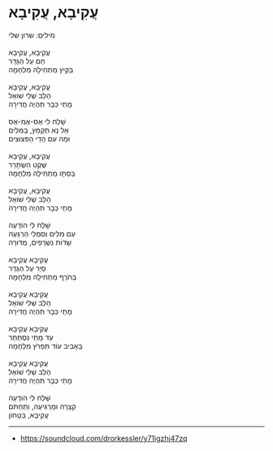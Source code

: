 # עֲקִיבָא, עֲקִיבָא

מילים: שרון שלי\
\
עֲקִיבָא, עֲקִיבָא\
חַם עַל הַגָּדֵר\
בַּקַּיִץ מַתְחִילָה מִלְחָמָה\
\
עֲקִיבָא, עֲקִיבָא\
הַלֵּב שֶׁלִּי שׁוֹאֵל\
מָתַי כְּבָר תִּהְיֶה חֲדִירָה\
\
שָׁלַח לִי אֵס-אֶמ-אֵס\
אַל נָא תְּקַמֵּץ, בַּמִּלִּים\
וּמָה עִם הֵדֵי הַפִּצּוּצִים\
\
עֲקִיבָא, עֲקִיבָא\
שֶׁקֶט הִשְׂתָּרֵר\
בַּסְּתָו מַתְחִילָה מִלְחָמָה\
\
עֲקִיבָא, עֲקִיבָא\
הַלֵּב שֶׁלִּי שׁוֹאֵל\
מָתַי כְּבָר תִּהְיֶה חֲדִירָה\
\
שָׁלַח לִי הוֹדָעָה\
עִם מִלִּים וְסִמְלִי הַרְגָּעָה\
שָׂדוֹת נִשְׂרָפִים, מְדוּרָה\
\
עֲקִיבָא עֲקִיבָא\
סַיָּר עַל הַגָּדֵר\
בַּחֹרֶף מַתְחִילָה מִלְחָמָה\
\
עֲקִיבָא עֲקִיבָא\
הַלֵּב שֶׁלִּי שׁוֹאֵל\
מָתַי כְּבָר תִּהְיֶה חֲדִירָה\
\
עֲקִיבָא עֲקִיבָא\
עַד מָתַי נִסְתַּתֵּר\
בָּאָבִיב עוֹד תִּפְרֹץ מִלְחָמָה\
\
עֲקִיבָא עֲקִיבָא\
הַלֵּב שֶׁלִּי שׁוֹאֵל\
מָתַי כְּבָר תִּהְיֶה חֲדִירָה\
\
שָׁלַח לִי הוֹדָעָה\
קְצָרָה וּמַרְגִּיעָה, וְתַחְתֹּם\
עֲקִיבָא, בִּטָּחוֹן

---
- https://soundcloud.com/drorkessler/y71igzhj47zq
